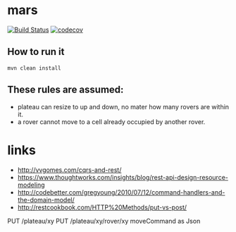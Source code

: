 # mars


[![Build Status](https://travis-ci.org/rodolfodpk/mars.svg?branch=master)](https://travis-ci.org/rodolfodpk/mars)
[![codecov](https://codecov.io/gh/rodolfodpk/mars/branch/master/graph/badge.svg)](https://codecov.io/gh/rodolfodpk/mars)

## How to run it

```
mvn clean install

```

## These rules are assumed:
* plateau can resize to up and down, no mater how many rovers are within it.
* a rover cannot move to a cell already occupied by another rover.

# links
* http://vvgomes.com/cqrs-and-rest/
* https://www.thoughtworks.com/insights/blog/rest-api-design-resource-modeling
* http://codebetter.com/gregyoung/2010/07/12/command-handlers-and-the-domain-model/
* http://restcookbook.com/HTTP%20Methods/put-vs-post/

PUT /plateau/xy
PUT /plateau/xy/rover/xy moveCommand as Json

